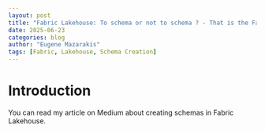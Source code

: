 ```yaml
---
layout: post
title: "Fabric Lakehouse: To schema or not to schema ? - That is the Fabrication"
date: 2025-06-23
categories: blog
author: "Eugene Mazarakis"
tags: [Fabric, Lakehouse, Schema Creation]
---
```



# Introduction
You can read my article on Medium about creating schemas in Fabric Lakehouse.

